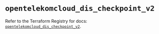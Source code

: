 # `opentelekomcloud_dis_checkpoint_v2`

Refer to the Terraform Registry for docs: [`opentelekomcloud_dis_checkpoint_v2`](https://registry.terraform.io/providers/opentelekomcloud/opentelekomcloud/1.36.35/docs/resources/dis_checkpoint_v2).

